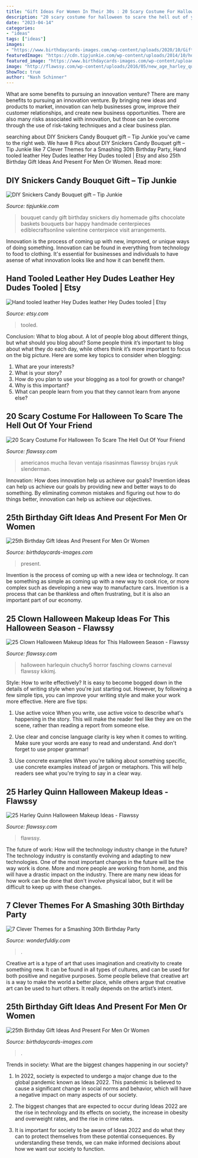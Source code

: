 ```yaml
---
title: "Gift Ideas For Women In Their 30s : 20 Scary Costume For Halloween To Scare The Hell Out Of Your Friend"
description: "20 scary costume for halloween to scare the hell out of your friend"
date: "2023-04-14"
categories:
- "ideas"
tags: ["ideas"]
images:
- "https://www.birthdaycards-images.com/wp-content/uploads/2020/10/Gift-ideas-on-25th-Birthday.jpg"
featuredImage: "https://cdn.tipjunkie.com/wp-content/uploads/2014/10/homemade-birthday-gift.jpg"
featured_image: "https://www.birthdaycards-images.com/wp-content/uploads/2020/10/Gift-ideas-on-25th-Birthday-1-768x1024.jpg"
image: "http://flawssy.com/wp-content/uploads/2016/05/new_age_harley_quinn_.jpg"
ShowToc: true
author: "Nash Schinner"
---
```



What are some benefits to pursuing an innovation venture?
There are many benefits to pursuing an innovation venture. By bringing new ideas and products to market, innovation can help businesses grow, improve their customer relationships, and create new business opportunities. There are also many risks associated with innovation, but those can be overcome through the use of risk-taking techniques and a clear business plan.

	

		
searching about DIY Snickers Candy Bouquet gift – Tip Junkie you've came to the right web. We have 8 Pics about DIY Snickers Candy Bouquet gift – Tip Junkie like 7 Clever Themes for a Smashing 30th Birthday Party, Hand tooled leather Hey Dudes leather Hey Dudes tooled | Etsy and also 25th Birthday Gift Ideas And Present For Men Or Women. Read more:
		
    
## DIY Snickers Candy Bouquet Gift – Tip Junkie

<img loading=lazy src="https://cdn.tipjunkie.com/wp-content/uploads/2014/10/homemade-birthday-gift.jpg" onerror="this.onerror=null;this.src='https://tse4.mm.bing.net/th?id=OIP.07LCF5KAyADMieUHukgIeAAAAA&amp;pid=15.1';" alt="DIY Snickers Candy Bouquet gift – Tip Junkie">

_Source: tipjunkie.com_

>bouquet candy gift birthday snickers diy homemade gifts chocolate baskets bouquets bar happy handmade centerpieces ediblecraftsonline valentine centerpiece visit arrangements. 

	

Innovation is the process of coming up with new, improved, or unique ways of doing something. Innovation can be found in everything from technology to food to clothing. It's essential for businesses and individuals to have asense of what innovation looks like and how it can benefit them.

    
## Hand Tooled Leather Hey Dudes Leather Hey Dudes Tooled | Etsy

<img loading=lazy src="https://i.etsystatic.com/22210810/r/il/bd3dbd/2951961551/il_fullxfull.2951961551_6f7v.jpg" onerror="this.onerror=null;this.src='https://tse3.mm.bing.net/th?id=OIP.W_mA16Be0TXb1xK-dOobggHaJ4&amp;pid=15.1';" alt="Hand tooled leather Hey Dudes leather Hey Dudes tooled | Etsy">

_Source: etsy.com_

>tooled. 

	

Conclusion: What to blog about.
A lot of people blog about different things, but what should you blog about? Some people think it’s important to blog about what they do each day, while others think it’s more important to focus on the big picture. Here are some key topics to consider when blogging:
1. What are your interests? 
2. What is your story? 
3. How do you plan to use your blogging as a tool for growth or change? 
4. Why is this important? 
5. What can people learn from you that they cannot learn from anyone else?

    
## 20 Scary Costume For Halloween To Scare The Hell Out Of Your Friend

<img loading=lazy src="https://www.flawssy.com/wp-content/uploads/2016/05/scary-halloween-costumes-2016.jpg" onerror="this.onerror=null;this.src='https://tse1.mm.bing.net/th?id=OIP.I_4OKxC_Dq9Ey7HYF0WmlQHaLH&amp;pid=15.1';" alt="20 Scary Costume For Halloween To Scare The Hell Out Of Your Friend">

_Source: flawssy.com_

>americanos mucha llevan ventaja risasinmas flawssy brujas ryuk slenderman. 

	

Innovation: How does innovation help us achieve our goals?
Invention ideas can help us achieve our goals by providing new and better ways to do something. By eliminating common mistakes and figuring out how to do things better, innovation can help us achieve our objectives.

    
## 25th Birthday Gift Ideas And Present For Men Or Women

<img loading=lazy src="https://www.birthdaycards-images.com/wp-content/uploads/2020/10/Gift-ideas-on-25th-Birthday-1-768x1024.jpg" onerror="this.onerror=null;this.src='https://tse4.mm.bing.net/th?id=OIP.jn77hp6BrZBIls0Jzu8b-wHaJ4&amp;pid=15.1';" alt="25th Birthday Gift Ideas And Present For Men Or Women">

_Source: birthdaycards-images.com_

>present. 

	

Invention is the process of coming up with a new idea or technology. It can be something as simple as coming up with a new way to cook rice, or more complex such as developing a new way to manufacture cars. Invention is a process that can be thankless and often frustrating, but it is also an important part of our economy.

    
## 25 Clown Halloween Makeup Ideas For This Halloween Season - Flawssy

<img loading=lazy src="http://www.flawssy.com/wp-content/uploads/2016/05/Harlequin-Clown-Halloween-Makeup.jpg" onerror="this.onerror=null;this.src='https://tse1.mm.bing.net/th?id=OIP.0ZB_24wmonrKqA7AYYCh_gHaKT&amp;pid=15.1';" alt="25 Clown Halloween Makeup Ideas for This Halloween Season - Flawssy">

_Source: flawssy.com_

>halloween harlequin chuchy5 horror fasching clowns carneval flawssy kikimj. 

	

Style: How to write effectively?
It is easy to become bogged down in the details of writing style when you're just starting out. However, by following a few simple tips, you can improve your writing style and make your work more effective. Here are five tips:
1. Use active voice
When you write, use active voice to describe what's happening in the story. This will make the reader feel like they are on the scene, rather than reading a report from someone else.

2. Use clear and concise language
 clarity is key when it comes to writing. Make sure your words are easy to read and understand. And don't forget to use proper grammar!

3. Use concrete examples    When you're talking about something specific, use concrete examples instead of jargon or metaphors. This will help readers see what you're trying to say in a clear way.

    
## 25 Harley Quinn Halloween Makeup Ideas - Flawssy

<img loading=lazy src="http://flawssy.com/wp-content/uploads/2016/05/new_age_harley_quinn_.jpg" onerror="this.onerror=null;this.src='https://tse1.mm.bing.net/th?id=OIP.0DVGIVdjlbvxQLAVtTJCgwHaLB&amp;pid=15.1';" alt="25 Harley Quinn Halloween Makeup Ideas - Flawssy">

_Source: flawssy.com_

>flawssy. 

	

The future of work: How will the technology industry change in the future?
The technology industry is constantly evolving and adapting to new technologies. One of the most important changes in the future will be the way work is done. More and more people are working from home, and this will have a drastic impact on the industry. There are many new ideas for how work can be done that don't involve physical labor, but it will be difficult to keep up with these changes.

    
## 7 Clever Themes For A Smashing 30th Birthday Party

<img loading=lazy src="https://cdn.wonderfuldiy.com/wp-content/uploads/2015/12/Youre-Golden.jpg" onerror="this.onerror=null;this.src='https://tse2.mm.bing.net/th?id=OIP.dA-EKfvFo0TPf-oMPo2J9gHaJ4&amp;pid=15.1';" alt="7 Clever Themes for a Smashing 30th Birthday Party">

_Source: wonderfuldiy.com_

>. 

	

Creative art is a type of art that uses imagination and creativity to create something new. It can be found in all types of cultures, and can be used for both positive and negative purposes. Some people believe that creative art is a way to make the world a better place, while others argue that creative art can be used to hurt others. It really depends on the artist’s intent.

    
## 25th Birthday Gift Ideas And Present For Men Or Women

<img loading=lazy src="https://www.birthdaycards-images.com/wp-content/uploads/2020/10/Gift-ideas-on-25th-Birthday.jpg" onerror="this.onerror=null;this.src='https://tse2.mm.bing.net/th?id=OIP.8Bpn3ZttqiFADQVvWraA6AHaJ4&amp;pid=15.1';" alt="25th Birthday Gift Ideas And Present For Men Or Women">

_Source: birthdaycards-images.com_

>. 

	

Trends in society: What are the biggest changes happening in our society?
1. In 2022, society is expected to undergo a major change due to the global pandemic known as Ideas 2022. This pandemic is believed to cause a significant change in social norms and behavior, which will have a negative impact on many aspects of our society.
2. The biggest changes that are expected to occur during Ideas 2022 are the rise in technology and its effects on society, the increase in obesity and overweight rates, and the rise in crime rates.

3. It is important for society to be aware of Ideas 2022 and do what they can to protect themselves from these potential consequences. By understanding these trends, we can make informed decisions about how we want our society to function.

